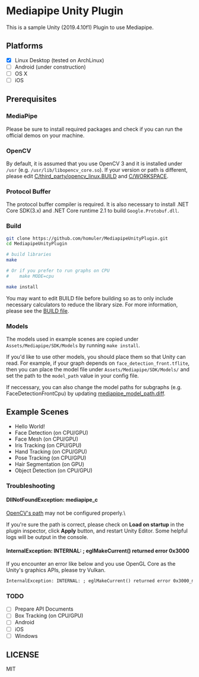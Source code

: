 # Mediapipe Unity Plugin
This is a sample Unity (2019.4.10f1) Plugin to use Mediapipe.

## Platforms
- [x] Linux Desktop (tested on ArchLinux)
- [ ] Android (under construction)
- [ ] OS X
- [ ] iOS

## Prerequisites
### MediaPipe
Please be sure to install required packages and check if you can run the official demos on your machine.

### OpenCV
By default, it is assumed that you use OpenCV 3 and it is installed under `/usr` (e.g. `/usr/lib/libopencv_core.so`).
If your version or path is different, please edit [C/third_party/opencv_linux.BUILD](https://github.com/homuler/MediapipeUnityPlugin/blob/master/C/third_party/opencv_linux.BUILD) and [C/WORKSPACE](https://github.com/homuler/MediapipeUnityPlugin/blob/master/C/WORKSPACE).

### Protocol Buffer
The protocol buffer compiler is required.
It is also necessary to install .NET Core SDK(3.x) and .NET Core runtime 2.1 to build `Google.Protobuf.dll`.

### Build
```sh
git clone https://github.com/homuler/MediapipeUnityPlugin.git
cd MediapipeUnityPlugin

# build libraries
make

# Or if you prefer to run graphs on CPU
#    make MODE=cpu

make install
```

You may want to edit BUILD file before building so as to only include necessary calculators to reduce the library size.
For more information, please see the [BUILD file](https://github.com/homuler/MediapipeUnityPlugin/blob/master/C/mediapipe_api/BUILD).

### Models
The models used in example scenes are copied under `Assets/Mediapipe/SDK/Models` by running `make install`.

If you'd like to use other models, you should place them so that Unity can read.
For example, if your graph depends on `face_detection_front.tflite`, then you can place the model file under `Assets/Mediapipe/SDK/Models/` and set the path to the `model_path` value in your config file.

If neccessary, you can also change the model paths for subgraphs (e.g. FaceDetectionFrontCpu) by updating [mediapipe_model_path.diff](https://github.com/homuler/MediapipeUnityPlugin/blob/master/C/third_party/mediapipe_model_path.diff).

## Example Scenes
- Hello World!
- Face Detection (on CPU/GPU)
- Face Mesh (on CPU/GPU)
- Iris Tracking (on CPU/GPU)
- Hand Tracking (on CPU/GPU)
- Pose Tracking (on CPU/GPU)
- Hair Segmentation (on GPU)
- Object Detection (on CPU/GPU)

### Troubleshooting
#### DllNotFoundException: mediapipe_c
[OpenCV's path](https://github.com/homuler/MediapipeUnityPlugin#opencv) may not be configured properly.\

If you're sure the path is correct, please check on **Load on startup** in the plugin inspector, click **Apply** button, and restart Unity Editor.
Some helpful logs will be output in the console.

#### InternalException: INTERNAL: ; eglMakeCurrent() returned error 0x3000
If you encounter an error like below and you use OpenGL Core as the Unity's graphics APIs, please try Vulkan.

```txt
InternalException: INTERNAL: ; eglMakeCurrent() returned error 0x3000_mediapipe/mediapipe/gpu/gl_context_egl.cc:261)
```

### TODO
- [ ] Prepare API Documents
- [ ] Box Tracking (on CPU/GPU)
- [ ] Android
- [ ] iOS
- [ ] Windows

## LICENSE
MIT
